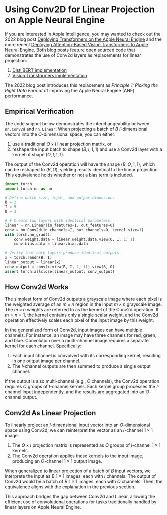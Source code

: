 # Using Conv2D for Linear Projection on Apple Neural Engine

If you are interested in Apple Intelligence, you may wanted to check out the 2022 blog post [Deploying Transformers on the Apple Neural Engine](https://machinelearning.apple.com/research/neural-engine-transformers) and the more recent [Deploying Attention-Based Vision Transformers to Apple Neural Engine](https://machinelearning.apple.com/research/vision-transformers).  Both blog posts feature open sourced code that demonstrates the use of Conv2d layers as replacements for linear projection:

1. [DistilBERT implementation](https://github.com/apple/ml-ane-transformers/blob/main/ane_transformers/huggingface/distilbert.py)
2. [Vision Transformers implementation](https://github.com/apple/ml-vision-transformers-ane/blob/main/vision_transformers/attention_utils.py)

The 2022 blog post introduces this replacement as *Principle 1: Picking the Right Data Format* of improving the Apple Neural Engine (ANE) performance.

## Empirical Verification

The code snippet below demonstrates the interchangeability between `nn.Conv2d` and `nn.Linear`.  When projecting a batch of $B$ $I$-dimensional vectors into the $O$-dimensional space, you can either:

1. use a traditional $O\times I$ linear projection matrix, or
2. reshape the input batch to shape $(B, I, 1, 1)$ and use a Conv2d layer with a kernel of shape $(O, I, 1, 1)$.

The output of the Conv2d operation will have the shape $(B, O, 1, 1)$, which can be reshaped to $(B, O)$, yielding results identical to the linear projection. This equivalence holds whether or not a bias term is included.

```python
import torch
import torch.nn as nn

# Define batch size, input, and output dimensions
B = 2
I = 5
O = 3

# # Create two layers with identical parameters.
linear = nn.Linear(in_features=I, out_features=O)
conv = nn.Conv2d(in_channels=I, out_channels=O, kernel_size=1)
with torch.no_grad():
    conv.weight.data = linear.weight.data.view(O, I, 1, 1)
    conv.bias.data = linear.bias.data

# Verify that both layers produce identical outputs.
x = torch.randn(B, I)
linear_output = linear(x)
conv_output = conv(x.view(B, I, 1, 1)).view(B, O)
assert torch.allclose(linear_output, conv_output)
```

## How Conv2d Works

The simplest form of Conv2d outputs a grayscale image where each pixel is the weighted average of an $m\times n$ region in the input $m\times n$ grayscale image.  The $m\times n$ weights are referred to as the kernel of the Conv2d operation.  If $m=n=1$, the kernel contains only a single scalar weight, and the Conv2d operation effectively scales each pixel of the input image by this weight.

In the generalized form of Conv2d, input images can have multiple channels.  For instance, an image may have three channels for red, green, and blue.  Convolution over a multi-channel image requires a separate kernel for each channel.  Specifically:

1. Each input channel is convolved with its corresponding kernel, resulting in one output image per channel.
2. The $I$-channel outputs are then summed to produce a single output channel.

If the output is also multi-channel (e.g., $O$ channels), the Conv2d operation requires $O$ groups of $I$-channel kernels.  Each kernel group processes the $I$-channel input independently, and the results are aggregated into an $O$-channel output.

## Conv2d As Linear Projection

To linearly project an $I$-dimensional input vector into an $O$-dimensional space using Conv2d, we can reinterpret the vector as an $I$-channel $1\times 1$ image:

1. The $O\times I$ projection matrix is represented as $O$ groups of $I$-channel $1\times 1$ kernels.
2. The Conv2d operation applies these kernels to the input image, producing an $O$-channel $1\times 1$ output image.

When generalized to linear projection of a batch of $B$ input vectors, we interprete the input as $B$ $1\times 1$ images, each with $I$ channels.  The output of Conv2d would be a batch of $B$ $1\times 1$ images, each with $O$ channels.  Then, the equivalence aligns with the explanation in the previous section.

This approach bridges the gap between Conv2d and Linear, allowing the efficient use of convolutional operations for tasks traditionally handled by linear layers on Apple Neural Engine.
